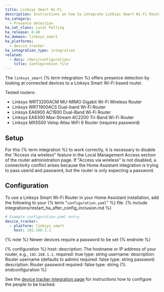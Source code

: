 ```yaml
---
title: Linksys Smart Wi-Fi
description: Instructions on how to integrate Linksys Smart Wi-Fi Router into Home Assistant.
ha_category:
  - Presence detection
ha_iot_class: Local Polling
ha_release: 0.48
ha_domain: linksys_smart
ha_platforms:
  - device_tracker
ha_integration_type: integration
related:
  - docs: /docs/configuration/
    title: Configuration file
---
```


The `linksys_smart` {% term integration %} offers presence detection by looking at connected devices to a Linksys Smart Wi-Fi based router.

Tested routers:

- Linksys WRT3200ACM MU-MIMO Gigabit Wi-Fi Wireless Router
- Linksys WRT1900ACS Dual-band Wi-Fi Router
- Linksys EA6900 AC1900 Dual-Band Wi-Fi Router
- Linksys EA8300 Max-Stream AC2200 Tri-Band Wi-Fi Router
- Linksys MX5500 Velop Atlas WiFi 6 Router (requires password)

## Setup

For this {% term integration %} to work correctly, it is necessary to disable the "Access via wireless" feature in the Local Management Access section of the router administration page. If "Access via wireless" is not disabled, a connectivity conflict arises because the Home Assistant integration is trying to pass userid and password, but the router is only expecting a password.

## Configuration

To use a Linksys Smart Wi-Fi Router in your Home Assistant installation, add the following to your {% term "`configuration.yaml`" %} file.
{% include integrations/restart_ha_after_config_inclusion.md %}

```yaml
# Example configuration.yaml entry
device_tracker:
  - platform: linksys_smart
    host: 192.168.1.1
```

{% note %}
Newer devices require a password to be set
{% endnote %}

{% configuration %}
host:
  description: The hostname or IP address of your router, e.g., `192.168.1.1`.
  required: true
  type: string
username:
  description: Router username (defaults to admin)
  required: false
  type: string
password:
  description: Router password
  required: false
  type: string
{% endconfiguration %}

See the [device tracker integration page](/integrations/device_tracker/) for instructions how to configure the people to be tracked.
